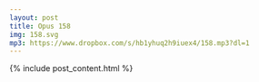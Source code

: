 ```yaml
---
layout: post
title: Opus 158
img: 158.svg
mp3: https://www.dropbox.com/s/hb1yhuq2h9iuex4/158.mp3?dl=1
---
```


{% include post_content.html %}
